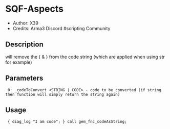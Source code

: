# SQF-Aspects
* Author: X39
* Credits: Arma3 Discord #scripting Community
## Description
will remove the { & } from the code string (which are applied when using str for example)
## Parameters
```
 0: _codeToConvert <STRING | CODE> - code to be converted (if string then function will simply return the string again)
```
## Usage
```arma.sqf
 { diag_log "I am code"; } call gem_fnc_codeAsString;
```
